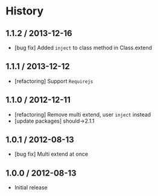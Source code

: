 # History

## 1.1.2 / 2013-12-16

- [bug fix] Added `inject` to class method in Class.extend



## 1.1.1 / 2013-12-12

- [refactoring] Support `Requirejs`



## 1.1.0 / 2012-12-11

- [refactoring] Remove multi extend, user `inject` instead
- [update packages] should->2.1.1



## 1.0.1 / 2012-08-13

- [bug fix] Multi extend at once



## 1.0.0 / 2012-08-13

- Initial release
